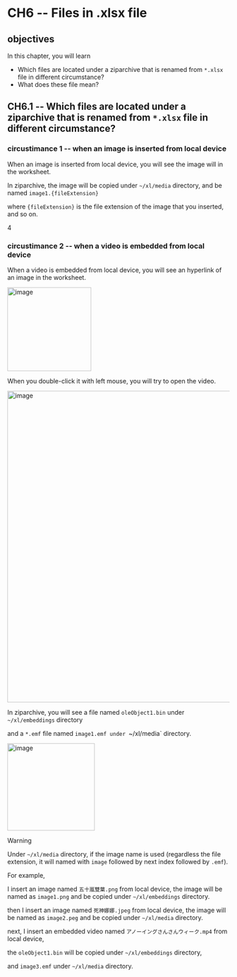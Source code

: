 # CH6 -- Files in .xlsx file
## objectives
In this chapter, you will learn

+ Which files are located under a ziparchive that is renamed from `*.xlsx` file in different circumstance?
+ What does these file mean?

## CH6.1 -- Which files are located under a ziparchive that is renamed from `*.xlsx` file in different circumstance?
### circustimance 1 -- when an image is inserted from local device
When an image is inserted from local device, you will see the image will in the worksheet. 

In ziparchive, the image will be copied under `~/xl/media` directory, and be named `image1.{fileExtension}`

where `{fileExtension}` is the file extension of the image that you inserted, and so on.

4

### circustimance 2 -- when a video is embedded from local device
When a video is embedded from local device, you will see an hyperlink of an image in the worksheet.

<img width="190" alt="image" src="https://github.com/user-attachments/assets/f73f08c3-631c-461a-8569-549edbc7d3cd" />

When you double-click it with left mouse, you will try to open the video. 

<img width="707" alt="image" src="https://github.com/user-attachments/assets/2becf823-1255-4629-bb4d-41df8436616d" />

In ziparchive, you will see a file named `oleObject1.bin` under `~/xl/embeddings` directory

and a `*.emf` file named `image1.emf under `~/xl/media` directory.

<img width="198" alt="image" src="https://github.com/user-attachments/assets/cabf9f25-79e0-41d4-9304-1141d46eb0ea" />

> [!WARNING]
> Under  `~/xl/media` directory, if the image name is used (regardless the file extension, it will named with `image` followed by next index followed by `.emf`).

For example, 

I insert an image named `五十嵐雙葉.png` from local device, the image will be named as `image1.png` and be copied under `~/xl/embeddings` directory.

then I insert an image named `死神娜娜.jpeg` from local device, the image will be named as `image2.peg` and be copied under `~/xl/media` directory.

next, I insert an embedded video named `アノーイングさんさんウィーク.mp4` from local device, 

the `oleObject1.bin` will be copied under `~/xl/embeddings` directory, 

and `image3.emf` under `~/xl/media` directory.
